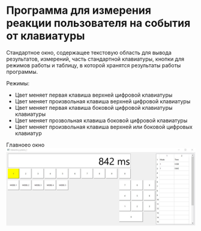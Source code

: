 # Программа для измерения реакции пользователя на события от клавиатуры
Стандартное окно, содержащее текстовую область для вывода результатов, измерений, часть стандартной клавиатуры, кнопки для режимов работы и таблицу, в которой хранятся результаты работы программы.

Режимы:
- Цвет меняет первая клавиша верхней цифровой клавиатуры
- Цвет меняет произвольная клавиша верхней цифровой клавиатуры
- Цвет меняет первая клавиша боковой цифровой клавиатуры клавиатуры
- Цвет меняет прозвольная клавиша боковой цифровой клавиатуры
- Цвет меняет произвольная клавиша верхней или боковой цифровых клавиатур

Главноео окно
![screenshot](screenshot/window.jpg)
